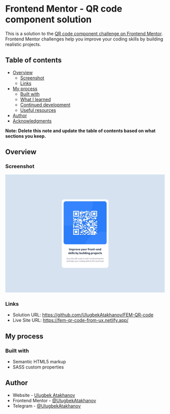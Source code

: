 # Frontend Mentor - QR code component solution

This is a solution to the [QR code component challenge on Frontend Mentor](https://www.frontendmentor.io/challenges/qr-code-component-iux_sIO_H). Frontend Mentor challenges help you improve your coding skills by building realistic projects. 

## Table of contents

- [Overview](#overview)
  - [Screenshot](#screenshot)
  - [Links](#links)
- [My process](#my-process)
  - [Built with](#built-with)
  - [What I learned](#what-i-learned)
  - [Continued development](#continued-development)
  - [Useful resources](#useful-resources)
- [Author](#author)
- [Acknowledgments](#acknowledgments)

**Note: Delete this note and update the table of contents based on what sections you keep.**

## Overview

### Screenshot

![](./screenshot.jpg)

### Links

- Solution URL: https://github.com/UlugbekAtakhanov/FEM-QR-code
- Live Site URL: https://fem-qr-code-from-ux.netlify.app/

## My process

### Built with

- Semantic HTML5 markup
- SASS custom properties

## Author

- Website - [Ulugbek Atakhanov](https://ulugbekatakhanov.vercel.app/)
- Frontend Mentor - [@UlugbekAtakhanov](https://www.frontendmentor.io/profile/UlugbekAtakhanov)
- Telegram - [@UlugbekAtakhanov](https://t.me/AtakhanovUlugbek)
